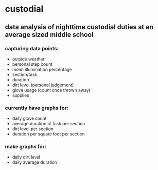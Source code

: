 # custodial

## data analysis of nighttime custodial duties at an average sized middle school

### capturing data points:
- outside weather
- personal step count
- moon illumination percentage
- section/task
- duration
- dirt level (personal judgement)
- glove usage (count once thrown away)
- supplies

### currently have graphs for:
- daily glove count
- average duration of task per section
- dirt level per section
- duration per square foot per section

### make graphs for:
- daily dirt level
- daily average duration

